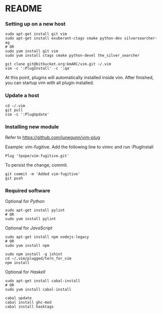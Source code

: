 README
======

### Setting up on a new host

    sudo apt-get install git vim
    sudo apt-get install exuberant-ctags cmake python-dev silversearcher-ag
    # OR
    sudo yum install git vim
    sudo yum install ctags cmake python-devel the_silver_searcher

    git clone git@bitbucket.org:kmARC/vim.git ~/.vim
    vim -c ':PlugInstall' -c ':qa'

At this point, plugins will automatically installed inside vim. After finished, you can startup vim with all plugin installed.

### Update a host

    cd ~/.vim
    git pull
    vim -c ':PlugUpdate'

### Installing new module

Refer to https://github.com/junegunn/vim-plug

Example: vim-fugitive. Add the following line to vimrc and run :PlugInstall

    Plug 'tpope/vim-fugitive.git'

To persist the change, commit.

    git commit -m 'Added vim-fugitive'
    git push

### Required software

Optional for *Python*

    sudo apt-get install pylint
    # OR
    sudo yum install pylint

Optional for *JavaScript*

    sudo apt-get install npm nodejs-legacy
    # OR
    sudo yum install npm

    sudo npm install -g jshint
    cd ~/.vim/plugged/tern_for_vim
    npm install

Optional for *Haskell*

    sudo apt-get install cabal-install
    # OR
    sudo yum install cabal-install

    cabal update
    cabal install ghc-mod
    cabal install hasktags

